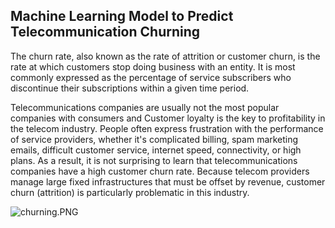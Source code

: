 
## Machine Learning Model to Predict Telecommunication Churning


The churn rate, also known as the rate of attrition or customer churn, is the rate at which customers stop doing business with an entity. It is most commonly expressed as the percentage of service subscribers who discontinue their subscriptions within a given time period.


Telecommunications companies are usually not the most popular companies with consumers and Customer loyalty is the key to profitability in the telecom industry. People often express frustration with the performance of service providers, whether it's complicated billing, spam marketing emails, difficult customer service, internet speed, connectivity, or high plans. As a result, it is not surprising to learn that telecommunications companies have a high customer churn rate. Because telecom providers manage large fixed infrastructures that must be offset by revenue, customer churn (attrition) is particularly problematic in this industry.


![churning.PNG](attachment:6fa036be-964e-4315-a204-da5f8f472bf2.PNG)
